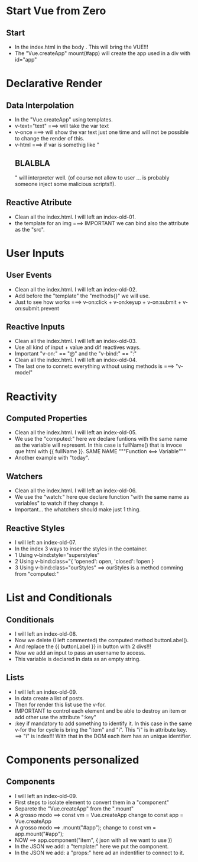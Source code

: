 # Start Vue from Zero

## Start 
- In the index.html in the body <script src="https://unpkg.com/vue@3/dist/vue.global.js"></script>. This will bring the VUE!!!
- The "Vue.createApp" mount(#app) will create the app used in a div with id="app"

# Declarative Render
## Data Interpolation 
- In the "Vue.createApp" using templates.
- v-text="text" ===> will take the var text
- v-once ===> will show the var text just one time and will not be possible to change the render of this.
- v-html ===> if var is somethig like "<h2>BLALBLA</h2>" will interpreter well. (of course not allow to user ... is probably someone inject some malicious scripts!!).

## Reactive Atribute 
- Clean all the index.html. I will left an index-old-01.
- the template for an img ===> IMPORTANT we can bind also the attribute as the "src".

# User Inputs
## User Events 
- Clean all the index.html. I will left an index-old-02.
- Add before the "template" the "methods{}" we will use.
- Just to see how works ===> v-on:click + v-on:keyup + v-on:submit + v-on:submit.prevent

## Reactive Inputs 
- Clean all the index.html. I will left an index-old-03.
- Use all kind of input + value and dif reactives ways.
- Important "v-on:" == "@"  and  the "v-bind:" == ":"
- Clean all the index.html. I will left an index-old-04.
- The last one to connetc everything without using methods is ===> "v-model" 

# Reactivity
## Computed Properties
- Clean all the index.html. I will left an index-old-05.
- We use the "computed:" here we declare funtions with the same name as the variable will represent. In this case is fullName() that is invoce que html with {{ fullName }}.  SAME NAME  """Function <==> Variable"""
- Another example with "today".

## Watchers
- Clean all the index.html. I will left an index-old-06.
- We use the "watch:" here que declare function "with the same name as variables" to watch if they change it. 
- Important... the whatchers should make just 1 thing.

## Reactive Styles
- I will left an index-old-07.
- In the index 3 ways to inser the styles in the container. 
- 1 Using v-bind:style="superstyles"
- 2 Using v-bind:class="{ 'opened': open, 'closed': !open }
- 3 Using v-bind:class="ourStyles" ==> ourStyles is a method comming from "computed:"

# List and Conditionals
## Conditionals
- I will left an index-old-08.
- Now we delete (I left commented) the computed method buttonLabel().
- And replace the  {{ buttonLabel }} in button with 2 divs!!!
- Now we add an input to pass an username to access.
- This variable is declared in data as an empty string. 

## Lists
- I will left an index-old-09.
- In data create a list of posts.
- Then for render this list use the v-for.
- IMPORTANT to control each element and be able to destroy an item or add other use the attribute ":key"
- :key if mandatory to add something to identify it. In this case in the same v-for the for cycle is bring the "item" and "i". This "i" is in attribute key.  ==> "i" is index!!! With that in the DOM each item has an unique identifier.

# Components personalized
## Components
- I will left an index-old-09.
- First steps to isolate element to convert them in a "component"
- Separete the "Vue.createApp" from the ".mount"
- A grosso modo ==> const vm = Vue.createApp change to const app = Vue.createApp
- A grosso modo ==> .mount("#app"); change to const vm = app.mount("#app");
- NOW ==> app.component("item", { json with all we want to use })
- In the JSON we add: a "template:" here we put the component.
- In the JSON we add: a "props:" here ad an indentifier to connect to it.

